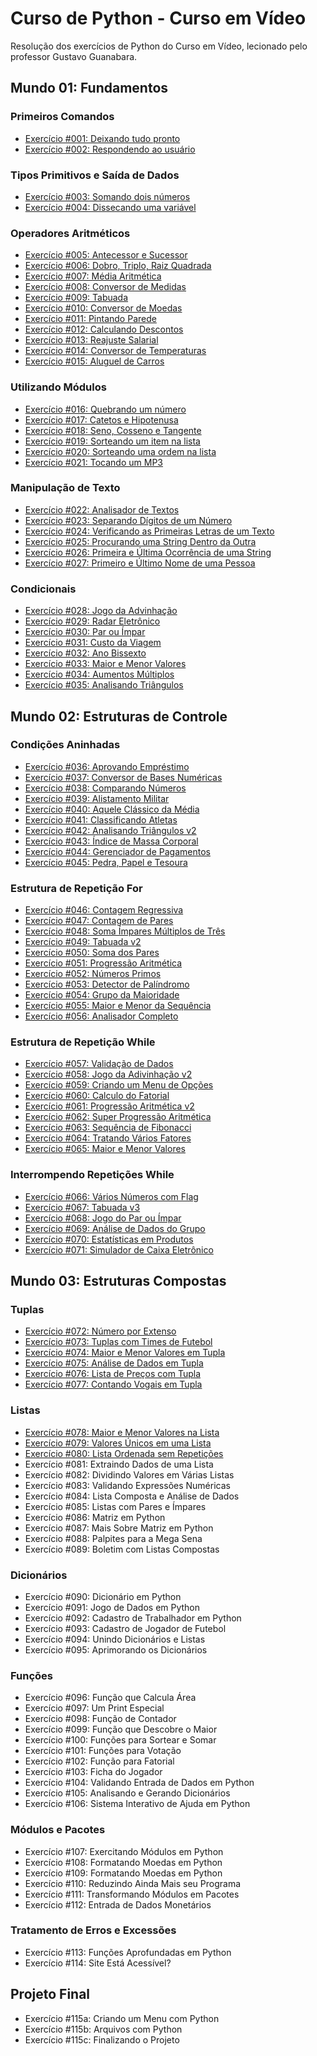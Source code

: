 # Curso de Python - Curso em Vídeo

Resolução dos exercícios de Python do Curso em Vídeo, lecionado pelo professor Gustavo Guanabara.

## Mundo 01: Fundamentos

### Primeiros Comandos

* [Exercício #001: Deixando tudo pronto](https://github.com/hyrtx/python-curso-em-video/blob/main/mundo_1/ex001.py)
* [Exercício #002: Respondendo ao usuário](https://github.com/hyrtx/python-curso-em-video/blob/main/mundo_1/ex002.py)

### Tipos Primitivos e Saída de Dados

* [Exercício #003: Somando dois números](https://github.com/hyrtx/python-curso-em-video/blob/main/mundo_1/ex003.py)
* [Exercício #004: Dissecando uma variável](https://github.com/hyrtx/python-curso-em-video/blob/main/mundo_1/ex004.py)

### Operadores Aritméticos

* [Exercício #005: Antecessor e Sucessor](https://github.com/hyrtx/python-curso-em-video/blob/main/mundo_1/ex005.py)
* [Exercício #006: Dobro, Triplo, Raiz Quadrada](https://github.com/hyrtx/python-curso-em-video/blob/main/mundo_1/ex006.py)
* [Exercício #007: Média Aritmética](https://github.com/hyrtx/python-curso-em-video/blob/main/mundo_1/ex007.py)
* [Exercício #008: Conversor de Medidas](https://github.com/hyrtx/python-curso-em-video/blob/main/mundo_1/ex008.py)
* [Exercício #009: Tabuada](https://github.com/hyrtx/python-curso-em-video/blob/main/mundo_1/ex009.py)
* [Exercício #010: Conversor de Moedas](https://github.com/hyrtx/python-curso-em-video/blob/main/mundo_1/ex010.py)
* [Exercício #011: Pintando Parede](https://github.com/hyrtx/python-curso-em-video/blob/main/mundo_1/ex011.py)
* [Exercício #012: Calculando Descontos](https://github.com/hyrtx/python-curso-em-video/blob/main/mundo_1/ex012.py)
* [Exercício #013: Reajuste Salarial](https://github.com/hyrtx/python-curso-em-video/blob/main/mundo_1/ex013.py)
* [Exercício #014: Conversor de Temperaturas](https://github.com/hyrtx/python-curso-em-video/blob/main/mundo_1/ex014.py)
* [Exercício #015: Aluguel de Carros](https://github.com/hyrtx/python-curso-em-video/blob/main/mundo_1/ex015.py)

### Utilizando Módulos

* [Exercício #016: Quebrando um número](https://github.com/hyrtx/python-curso-em-video/blob/main/mundo_1/ex016.py)
* [Exercício #017: Catetos e Hipotenusa](https://github.com/hyrtx/python-curso-em-video/blob/main/mundo_1/ex017.py)
* [Exercício #018: Seno, Cosseno e Tangente](https://github.com/hyrtx/python-curso-em-video/blob/main/mundo_1/ex018.py)
* [Exercício #019: Sorteando um item na lista](https://github.com/hyrtx/python-curso-em-video/blob/main/mundo_1/ex019.py)
* [Exercício #020: Sorteando uma ordem na lista](https://github.com/hyrtx/python-curso-em-video/blob/main/mundo_1/ex020.py)
* [Exercício #021: Tocando um MP3](https://github.com/hyrtx/python-curso-em-video/blob/main/mundo_1/ex021.py)

### Manipulação de Texto

* [Exercício #022: Analisador de Textos](https://github.com/hyrtx/python-curso-em-video/blob/main/mundo_1/ex022.py)
* [Exercício #023: Separando Dígitos de um Número](https://github.com/hyrtx/python-curso-em-video/blob/main/mundo_1/ex023.py)
* [Exercício #024: Verificando as Primeiras Letras de um Texto](https://github.com/hyrtx/python-curso-em-video/blob/main/mundo_1/ex024.py)
* [Exercício #025: Procurando uma String Dentro da Outra](https://github.com/hyrtx/python-curso-em-video/blob/main/mundo_1/ex025.py)
* [Exercício #026: Primeira e Última Ocorrência de uma String](https://github.com/hyrtx/python-curso-em-video/blob/main/mundo_1/ex026.py)
* [Exercício #027: Primeiro e Último Nome de uma Pessoa](https://github.com/hyrtx/python-curso-em-video/blob/main/mundo_1/ex027.py)

### Condicionais

* [Exercício #028: Jogo da Advinhação](https://github.com/hyrtx/python-curso-em-video/blob/main/mundo_1/ex028.py)
* [Exercício #029: Radar Eletrônico](https://github.com/hyrtx/python-curso-em-video/blob/main/mundo_1/ex029.py)
* [Exercício #030: Par ou Ímpar](https://github.com/hyrtx/python-curso-em-video/blob/main/mundo_1/ex030.py)
* [Exercício #031: Custo da Viagem](https://github.com/hyrtx/python-curso-em-video/blob/main/mundo_1/ex031.py)
* [Exercício #032: Ano Bissexto](https://github.com/hyrtx/python-curso-em-video/blob/main/mundo_1/ex032.py)
* [Exercício #033: Maior e Menor Valores](https://github.com/hyrtx/python-curso-em-video/blob/main/mundo_1/ex033.py)
* [Exercício #034: Aumentos Múltiplos](https://github.com/hyrtx/python-curso-em-video/blob/main/mundo_1/ex034.py)
* [Exercício #035: Analisando Triângulos](https://github.com/hyrtx/python-curso-em-video/blob/main/mundo_1/ex035.py)

## Mundo 02: Estruturas de Controle

### Condições Aninhadas

* [Exercício #036: Aprovando Empréstimo](https://github.com/hyrtx/python-curso-em-video/blob/main/mundo_2/ex036.py)
* [Exercício #037: Conversor de Bases Numéricas](https://github.com/hyrtx/python-curso-em-video/blob/main/mundo_2/ex037.py)
* [Exercício #038: Comparando Números](https://github.com/hyrtx/python-curso-em-video/blob/main/mundo_2/ex038.py)
* [Exercício #039: Alistamento Militar](https://github.com/hyrtx/python-curso-em-video/blob/main/mundo_2/ex039.py)
* [Exercício #040: Aquele Clássico da Média](https://github.com/hyrtx/python-curso-em-video/blob/main/mundo_2/ex040.py)
* [Exercício #041: Classificando Atletas](https://github.com/hyrtx/python-curso-em-video/blob/main/mundo_2/ex041.py)
* [Exercício #042: Analisando Triângulos v2](https://github.com/hyrtx/python-curso-em-video/blob/main/mundo_2/ex042.py)
* [Exercício #043: Índice de Massa Corporal](https://github.com/hyrtx/python-curso-em-video/blob/main/mundo_2/ex043.py)
* [Exercício #044: Gerenciador de Pagamentos](https://github.com/hyrtx/python-curso-em-video/blob/main/mundo_2/ex044.py)
* [Exercício #045: Pedra, Papel e Tesoura](https://github.com/hyrtx/python-curso-em-video/blob/main/mundo_2/ex045.py)

### Estrutura de Repetição For

* [Exercício #046: Contagem Regressiva](https://github.com/hyrtx/python-curso-em-video/blob/main/mundo_2/ex046.py)
* [Exercício #047: Contagem de Pares](https://github.com/hyrtx/python-curso-em-video/blob/main/mundo_2/ex047.py)
* [Exercício #048: Soma Ímpares Múltiplos de Três](https://github.com/hyrtx/python-curso-em-video/blob/main/mundo_2/ex048.py)
* [Exercício #049: Tabuada v2](https://github.com/hyrtx/python-curso-em-video/blob/main/mundo_2/ex049.py)
* [Exercício #050: Soma dos Pares](https://github.com/hyrtx/python-curso-em-video/blob/main/mundo_2/ex050.py)
* [Exercício #051: Progressão Aritmética](https://github.com/hyrtx/python-curso-em-video/blob/main/mundo_2/ex051.py)
* [Exercício #052: Números Primos](https://github.com/hyrtx/python-curso-em-video/blob/main/mundo_2/ex052.py)
* [Exercício #053: Detector de Palíndromo](https://github.com/hyrtx/python-curso-em-video/blob/main/mundo_2/ex053.py)
* [Exercício #054: Grupo da Maioridade](https://github.com/hyrtx/python-curso-em-video/blob/main/mundo_2/ex054.py)
* [Exercício #055: Maior e Menor da Sequência](https://github.com/hyrtx/python-curso-em-video/blob/main/mundo_2/ex055.py)
* [Exercício #056: Analisador Completo](https://github.com/hyrtx/python-curso-em-video/blob/main/mundo_2/ex056.py)

### Estrutura de Repetição While

* [Exercício #057: Validação de Dados](https://github.com/hyrtx/python-curso-em-video/blob/main/mundo_2/ex057.py)
* [Exercício #058: Jogo da Adivinhação v2](https://github.com/hyrtx/python-curso-em-video/blob/main/mundo_2/ex058.py)
* [Exercício #059: Criando um Menu de Opções](https://github.com/hyrtx/python-curso-em-video/blob/main/mundo_2/ex059.py)
* [Exercício #060: Calculo do Fatorial](https://github.com/hyrtx/python-curso-em-video/blob/main/mundo_2/ex060.py)
* [Exercício #061: Progressão Aritmética v2](https://github.com/hyrtx/python-curso-em-video/blob/main/mundo_2/ex061.py)
* [Exercício #062: Super Progressão Aritmética](https://github.com/hyrtx/python-curso-em-video/blob/main/mundo_2/ex062.py)
* [Exercício #063: Sequência de Fibonacci](https://github.com/hyrtx/python-curso-em-video/blob/main/mundo_2/ex063.py)
* [Exercício #064: Tratando Vários Fatores](https://github.com/hyrtx/python-curso-em-video/blob/main/mundo_2/ex064.py)
* [Exercício #065: Maior e Menor Valores](https://github.com/hyrtx/python-curso-em-video/blob/main/mundo_2/ex065.py)

### Interrompendo Repetições While

* [Exercício #066: Vários Números com Flag](https://github.com/hyrtx/python-curso-em-video/blob/main/mundo_2/ex066.py)
* [Exercício #067: Tabuada v3](https://github.com/hyrtx/python-curso-em-video/blob/main/mundo_2/ex067.py)
* [Exercício #068: Jogo do Par ou Ímpar](https://github.com/hyrtx/python-curso-em-video/blob/main/mundo_2/ex068.py)
* [Exercício #069: Análise de Dados do Grupo](https://github.com/hyrtx/python-curso-em-video/blob/main/mundo_2/ex069.py)
* [Exercício #070: Estatísticas em Produtos](https://github.com/hyrtx/python-curso-em-video/blob/main/mundo_2/ex070.py)
* [Exercício #071: Simulador de Caixa Eletrônico](https://github.com/hyrtx/python-curso-em-video/blob/main/mundo_2/ex071.py)

## Mundo 03: Estruturas Compostas

### Tuplas

* [Exercício #072: Número por Extenso](https://github.com/hyrtx/python-curso-em-video/blob/main/mundo_3/ex072.py)
* [Exercício #073: Tuplas com Times de Futebol](https://github.com/hyrtx/python-curso-em-video/blob/main/mundo_3/ex073.py)
* [Exercício #074: Maior e Menor Valores em Tupla](https://github.com/hyrtx/python-curso-em-video/blob/main/mundo_3/ex074.py)
* [Exercício #075: Análise de Dados em Tupla](https://github.com/hyrtx/python-curso-em-video/blob/main/mundo_3/ex075.py)
* [Exercício #076: Lista de Preços com Tupla](https://github.com/hyrtx/python-curso-em-video/blob/main/mundo_3/ex076.py)
* [Exercício #077: Contando Vogais em Tupla](https://github.com/hyrtx/python-curso-em-video/blob/main/mundo_3/ex077.py)

### Listas

* [Exercício #078: Maior e Menor Valores na Lista](https://github.com/hyrtx/python-curso-em-video/blob/main/mundo_3/ex078.py)
* [Exercício #079: Valores Únicos em uma Lista](https://github.com/hyrtx/python-curso-em-video/blob/main/mundo_3/ex079.py)
* [Exercício #080: Lista Ordenada sem Repetições](https://github.com/hyrtx/python-curso-em-video/blob/main/mundo_3/ex080.py)
* Exercício #081: Extraindo Dados de uma Lista
* Exercício #082: Dividindo Valores em Várias Listas
* Exercício #083: Validando Expressões Numéricas
* Exercício #084: Lista Composta e Análise de Dados
* Exercício #085: Listas com Pares e Ímpares
* Exercício #086: Matriz em Python
* Exercício #087: Mais Sobre Matriz em Python
* Exercício #088: Palpites para a Mega Sena
* Exercício #089: Boletim com Listas Compostas

### Dicionários

* Exercício #090: Dicionário em Python
* Exercício #091: Jogo de Dados em Python
* Exercício #092: Cadastro de Trabalhador em Python
* Exercício #093: Cadastro de Jogador de Futebol
* Exercício #094: Unindo Dicionários e Listas
* Exercício #095: Aprimorando os Dicionários

### Funções

* Exercício #096: Função que Calcula Área
* Exercício #097: Um Print Especial
* Exercício #098: Função de Contador
* Exercício #099: Função que Descobre o Maior
* Exercício #100: Funções para Sortear e Somar
* Exercício #101: Funções para Votação
* Exercício #102: Função para Fatorial
* Exercício #103: Ficha do Jogador
* Exercício #104: Validando Entrada de Dados em Python
* Exercício #105: Analisando e Gerando Dicionários
* Exercício #106: Sistema Interativo de Ajuda em Python

### Módulos e Pacotes

* Exercício #107: Exercitando Módulos em Python
* Exercício #108: Formatando Moedas em Python
* Exercício #109: Formatando Moedas em Python
* Exercício #110: Reduzindo Ainda Mais seu Programa
* Exercício #111: Transformando Módulos em Pacotes
* Exercício #112: Entrada de Dados Monetários

### Tratamento de Erros e Excessões

* Exercício #113: Funções Aprofundadas em Python
* Exercício #114: Site Está Acessível?

## Projeto Final

* Exercício #115a: Criando um Menu com Python
* Exercício #115b: Arquivos com Python
* Exercício #115c: Finalizando o Projeto
